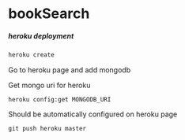 # bookSearch


##### heroku deployment

```bash
heroku create
```
Go to heroku page and add mongodb

Get mongo uri for heroku
```
heroku config:get MONGODB_URI
```
Should be automatically configured on heroku page


```
git push heroku master
```